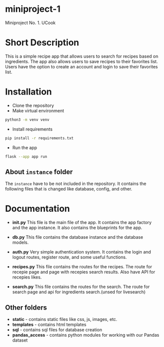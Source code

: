 # miniproject-1
Miniproject No. 1. UCook

# Short Description
This is a simple recipe app that allows users to search for recipes based on ingredients. The app also allows users to save recipes to their favorites list. Users have the option to create an account and login to save their favorites list.

# Installation

- Clone the repository
- Make virtual environment
```bash
python3 -m venv venv
```
- Install requirements
```bash
pip install -r requirements.txt
```
- Run the app
```bash
flask --app app run
```

## About ```instance``` folder

The ```instance``` have to be not included in the repository. It contains the following files that is changed like database, config, and other.


# Documentation

- **__init__.py**
This file is the main file of the app. It contains the app factory and the app instance. It also contains the blueprints for the app.

- **db.py**
This file contains the database instance and the database models.

- **auth.py**
Very simple authentication system. It contains the login and logout routes, register route, and some useful functions.

- **recipes.py**
This file contains the routes for the recipes. The route for recepie page and page with recepies search results.
Also have API for recepies likes.

- **search.py**
This file contains the routes for the search. The route for search page and api for ingredients search.(unsed for livesearch)

## Other folders

- **static** - contains static files like css, js, images, etc.
- **templates** - contains html templates
- **sql** - contains sql files for database creation
- **pandas_access** - contains python modules for working with our Pandas dataset
